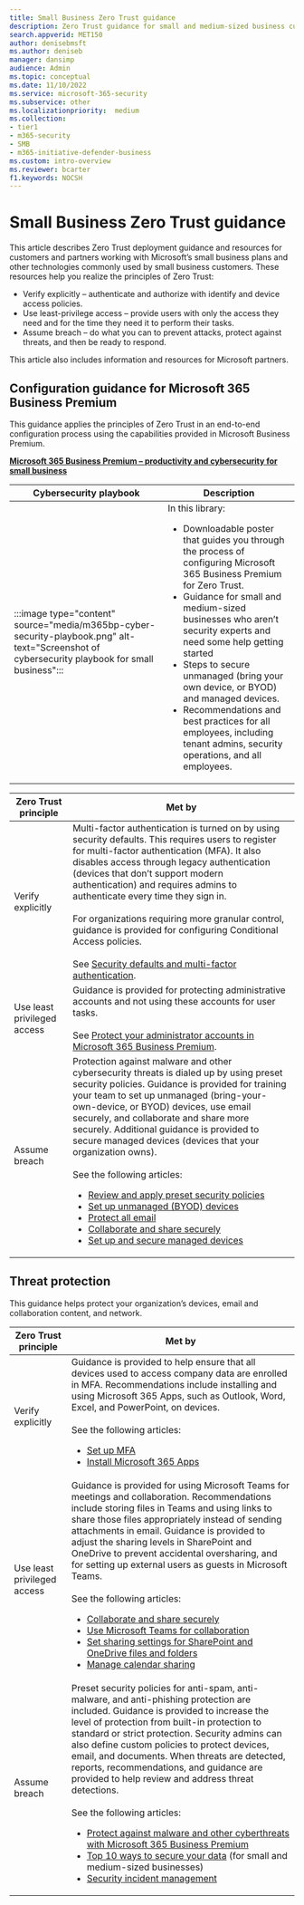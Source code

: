 ```yaml
---
title: Small Business Zero Trust guidance
description: Zero Trust guidance for small and medium-sized business customers and Microsoft partners
search.appverid: MET150 
author: denisebmsft
ms.author: deniseb
manager: dansimp 
audience: Admin
ms.topic: conceptual
ms.date: 11/10/2022
ms.service: microsoft-365-security
ms.subservice: other
ms.localizationpriority:  medium
ms.collection: 
- tier1
- m365-security
- SMB
- m365-initiative-defender-business
ms.custom: intro-overview
ms.reviewer: bcarter
f1.keywords: NOCSH 
---
```


# Small Business Zero Trust guidance

This article describes Zero Trust deployment guidance and resources for customers and partners working with Microsoft’s small business plans and other technologies commonly used by small business customers.  These resources help you realize the principles of Zero Trust:

- Verify explicitly – authenticate and authorize with identify and device access policies.
- Use least-privilege access – provide users with only the access they need and for the time they need it to perform their tasks.
- Assume breach – do what you can to prevent attacks, protect against threats, and then be ready to respond.

This article also includes information and resources for Microsoft partners.

## Configuration guidance for Microsoft 365 Business Premium

This guidance applies the principles of Zero Trust in an end-to-end configuration process using the capabilities provided in Microsoft Business Premium.

**[Microsoft 365 Business Premium – productivity and cybersecurity for small business](/microsoft-365/business-premium/)**


|Cybersecurity playbook  | Description  |
|---------|---------|
| :::image type="content" source="media/m365bp-cyber-security-playbook.png" alt-text="Screenshot of cybersecurity playbook for small business"::: | In this library: <ul><li>Downloadable poster that guides you through the process of configuring Microsoft 365 Business Premium for Zero Trust.</li><li>Guidance for small and medium-sized businesses who aren’t security experts and need some help getting started</li><li>Steps to secure unmanaged (bring your own device, or BYOD) and managed devices.</li><li>Recommendations and best practices for all employees, including tenant admins, security operations, and all employees.</li></ul> |


| Zero Trust principle | Met by |
|---------|---------|
| Verify explicitly  | Multi-factor authentication is turned on by using security defaults. This requires users to register for multi-factor authentication (MFA). It also disables access through legacy authentication (devices that don’t support modern authentication) and requires admins to authenticate every time they sign in. <br/><br/>For organizations requiring more granular control, guidance is provided for configuring Conditional Access policies. <br/><br/>See [Security defaults and multi-factor authentication](/microsoft-365/business-premium/m365bp-conditional-access).  |
| Use least privileged access | Guidance is provided for protecting administrative accounts and not using these accounts for user tasks. <br/><br/>See [Protect your administrator accounts in Microsoft 365 Business Premium](/microsoft-365/business-premium/m365bp-protect-admin-accounts). |
| Assume breach | Protection against malware and other cybersecurity threats is dialed up by using preset security policies. Guidance is provided for training your team to set up unmanaged (bring-your-own-device, or BYOD) devices, use email securely, and collaborate and share more securely. Additional guidance is provided to secure managed devices (devices that your organization owns).<br/><br/>See the following articles:<ul><li>[Review and apply preset security policies](/microsoft-365/business-premium/m365bp-increase-protection)</li><li>[Set up unmanaged (BYOD) devices](/microsoft-365/business-premium/m365bp-devices-overview)</li><li>[Protect all email](/microsoft-365/business-premium/m365bp-protect-email-overview)</li><li>[Collaborate and share securely](/microsoft-365/business-premium/m365bp-collaborate-share-securely)</li><li>[Set up and secure managed devices](/microsoft-365/business-premium/m365bp-protect-devices)</li></ul> |

## Threat protection

This guidance helps protect your organization’s devices, email and collaboration content, and network. 

| Zero Trust principle | Met by |
|---------|---------|
| Verify explicitly | Guidance is provided to help ensure that all devices used to access company data are enrolled in MFA. Recommendations include installing and using Microsoft 365 Apps, such as Outlook, Word, Excel, and PowerPoint, on devices. <br/><br/>See the following articles:<ul><li>[Set up MFA](/microsoft-365/business-premium/m365bp-multifactor-authentication)</li><li>[Install Microsoft 365 Apps](/microsoft-365/business-premium/m365bp-install-office-apps&tabs=iPhone)</li></ul> |
|  Use least privileged access | Guidance is provided for using Microsoft Teams for meetings and collaboration. Recommendations include storing files in Teams and using links to share those files appropriately instead of sending attachments in email. Guidance is provided to adjust the sharing levels in SharePoint and OneDrive to prevent accidental oversharing, and for setting up external users as guests in Microsoft Teams.<br/><br/>See the following articles:<ul><li>[Collaborate and share securely](/microsoft-365/business-premium/m365bp-collaborate-share-securely)</li><li>[Use Microsoft Teams for collaboration](/microsoft-365/business-premium/create-teams-for-collaboration)</li><li>[Set sharing settings for SharePoint and OneDrive files and folders](/microsoft-365/business-premium/m365bp-increase-protection)</li><li>[Manage calendar sharing](/microsoft-365/business-premium/m365bp-increase-protection)</li></ul> |
| Assume breach | Preset security policies for anti-spam, anti-malware, and anti-phishing protection are included. Guidance is provided to increase the level of protection from built-in protection to standard or strict protection. Security admins can also define custom policies to protect devices, email, and documents. When threats are detected, reports, recommendations, and guidance are provided to help review and address threat detections. <br/><br/>See the following articles: <ul><li>[Protect against malware and other cyberthreats with Microsoft 365 Business Premium](/microsoft-365/business-premium/m365bp-increase-protection) </li><li>[Top 10 ways to secure your data](/microsoft-365/admin/security-and-compliance/secure-your-business-data) (for small and medium-sized businesses)</li><li>[Security incident management](/microsoft-365/business-premium/m365bp-security-incident-management) </li></ul> |

